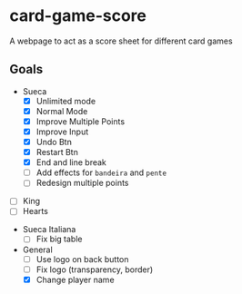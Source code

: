 # card-game-score
A webpage to act as a score sheet for different card games

## Goals
- Sueca
  - [x] Unlimited mode
  - [x] Normal Mode
  - [x] Improve Multiple Points
  - [x] Improve Input
  - [x] Undo Btn
  - [x] Restart Btn
  - [x] End and line break
  - [ ] Add effects for `bandeira` and `pente`
  - [ ] Redesign multiple points
- [ ] King
- [ ] Hearts
- Sueca Italiana
  - [ ] Fix big table

- General
  - [ ] Use logo on back button
  - [ ] Fix logo (transparency, border)
  - [x] Change player name
